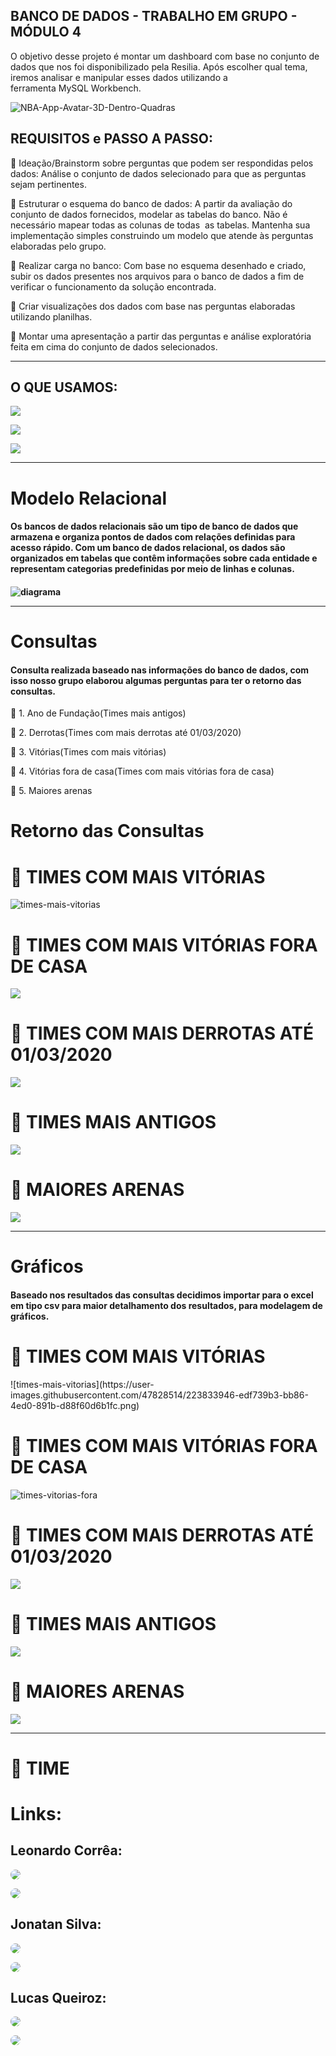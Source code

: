 <h2>BANCO DE DADOS - TRABALHO EM GRUPO - MÓDULO 4</h2> 

 <p> O objetivo desse projeto é montar um dashboard com base
no conjunto de dados que nos foi disponibilizado
pela Resilia. Após escolher qual tema, iremos analisar
e manipular esses dados utilizando a ferramenta MySQL Workbench.</p>

![NBA-App-Avatar-3D-Dentro-Quadras](https://user-images.githubusercontent.com/47828514/223507200-891711f0-a259-47a5-b6ab-eea0d002f115.jpg)


<h2> REQUISITOS e PASSO A PASSO: </h2>

 <p> 🏀 Ideação/Brainstorm sobre perguntas que podem ser
respondidas pelos dados: Análise o conjunto de dados
selecionado para que as perguntas sejam pertinentes. </p>
 <p> 🏀 Estruturar o esquema do banco de dados:
A partir da avaliação do conjunto de dados fornecidos,
modelar as tabelas do banco. Não é necessário mapear
todas as colunas de todas  as tabelas. 
Mantenha sua implementação simples construindo um modelo que
atende às perguntas elaboradas pelo grupo.</p> 
 <p> 🏀 Realizar carga no banco: Com base no esquema
desenhado e criado, subir os dados presentes nos arquivos
para o banco de dados a fim de verificar o funcionamento da
solução encontrada.</p>
 <p> 🏀 Criar visualizações dos dados com base nas perguntas
elaboradas utilizando planilhas. </p> 

 <p> 🏀 Montar uma apresentação a partir das perguntas e análise
exploratória feita em cima do conjunto de dados selecionados. </p>

<hr>
<h2>O QUE USAMOS:</h2>

 <p><img src="https://img.shields.io/badge/MySQL-005C84?style=for-the-badge&logo=mysql&logoColor=white"></p>
 <p><img src="https://img.shields.io/badge/Microsoft_Excel-217346?style=for-the-badge&logo=microsoft-excel&logoColor=white"></p>
 <p><img src="https://img.shields.io/badge/GitHub-100000?style=for-the-badge&logo=github&logoColor=white"</p>

<hr>
<h1> Modelo Relacional </h1>

<h4>Os bancos de dados relacionais são um tipo de banco de dados que armazena e organiza pontos de dados com relações definidas para acesso rápido. Com um banco de dados relacional, os dados são organizados em tabelas que contêm informações sobre cada entidade e representam categorias predefinidas por meio de linhas e colunas.<h4>


![diagrama](https://user-images.githubusercontent.com/47828514/223832131-22f690df-8449-4ce0-b469-588eab1840bb.png)



<hr>

  <h1> Consultas</h1>

<h4>Consulta realizada baseado nas informações do banco de dados, com isso nosso grupo elaborou algumas perguntas para ter o retorno das consultas.</h4>

🏀 1. Ano de Fundação(Times mais antigos)

🏀 2. Derrotas(Times com mais derrotas até 01/03/2020)

🏀 3. Vitórias(Times com mais vitórias)

🏀 4. Vitórias fora de casa(Times com mais vitórias fora de casa)
 
🏀 5. Maiores arenas

<h1>Retorno das Consultas</h1>
  
  <h1> 🏀 TIMES COM MAIS VITÓRIAS </h1>
 
 
![times-mais-vitorias](https://user-images.githubusercontent.com/47828514/223833946-edf739b3-bb86-4ed0-891b-d88f60d6b1fc.png)
  <h1> 🏀 TIMES COM MAIS VITÓRIAS FORA DE CASA </h1>
<img src = "https://github.com/themonsteer/db-nba/blob/main/img/times-vitorias-fora.PNG?raw=true">
  <h1> 🏀 TIMES COM MAIS DERROTAS ATÉ 01/03/2020 </h1>
<img src = "https://github.com/themonsteer/db-nba/blob/main/img/times-mais-derrotas.PNG?raw=true">
  <h1> 🏀 TIMES MAIS ANTIGOS </h1>
<img src = "https://github.com/themonsteer/db-nba/blob/main/img/times-mais-antigos.PNG?raw=true">
  <h1> 🏀 MAIORES ARENAS</h1>
<img src = "https://github.com/themonsteer/db-nba/blob/main/img/maiores-arenas.PNG?raw=true">
  
<hr>
  
  <h1>Gráficos</h1>
 
 <h4> Baseado nos resultados das consultas decidimos importar para o excel em tipo csv para maior detalhamento dos resultados, para modelagem de gráficos.</h4>
 
   
  <h1> 🏀 TIMES COM MAIS VITÓRIAS </h1>  
![times-mais-vitorias](https://user-images.githubusercontent.com/47828514/223833946-edf739b3-bb86-4ed0-891b-d88f60d6b1fc.png)
  <h1> 🏀 TIMES COM MAIS VITÓRIAS FORA DE CASA </h1>
  
![times-vitorias-fora](https://user-images.githubusercontent.com/47828514/223841272-ad7132c8-f028-4ab9-9efd-b53a12486257.png)

  <h1> 🏀 TIMES COM MAIS DERROTAS ATÉ 01/03/2020 </h1>
<img src = "https://github.com/themonsteer/db-nba/blob/main/graficos/times-mais-derrotas.PNG?raw=true">
  <h1> 🏀 TIMES MAIS ANTIGOS </h1>
<img src = "https://github.com/themonsteer/db-nba/blob/main/graficos/times-mais-antigos.PNG?raw=true">
  <h1> 🏀 MAIORES ARENAS</h1>
<img src = "https://github.com/themonsteer/db-nba/blob/main/graficos/maiores-arenas.PNG?raw=true">
  
 <hr>
  
  <h1>🏀 TIME <h1>
    
<p> Links:</p>
   
<h2>Leonardo Corrêa: </h2>
<p> <a href="https://github.com/leonardocorrea1" target="_blank"><img src="https://img.shields.io/badge/GitHub-100000?style=for-the-badge&logo=github&logoColor=white" style="border-radius: 30px"></a> </p>
   
<p>  <a href="https://www.linkedin.com/in/leonardocorr%C3%AAadasilva/" target="_blank"><img src="https://img.shields.io/badge/LinkedIn-0077B5?style=for-the-badge&logo=linkedin&logoColor=white" style="border-radius: 30px"></a> </p>

   
<h2>Jonatan Silva: </h2>
<p> <a href="https://github.com/JonSilv4" target="_blank"><img src="https://img.shields.io/badge/GitHub-100000?style=for-the-badge&logo=github&logoColor=white" style="border-radius: 30px"></a> </p>
   
<p>  <a href="https://www.linkedin.com/in/jonatan-silva-0847a2236/" target="_blank"><img src="https://img.shields.io/badge/LinkedIn-0077B5?style=for-the-badge&logo=linkedin&logoColor=white" style="border-radius: 30px"></a> </p>


<h2>Lucas Queiroz: </h2>
<p> <a href="https://github.com/Kiminasu" target="_blank"><img src="https://img.shields.io/badge/GitHub-100000?style=for-the-badge&logo=github&logoColor=white" style="border-radius: 30px"></a> </p>
   
<p>  <a href="https://www.linkedin.com/in/lucas-qzoliver/" target="_blank"><img src="https://img.shields.io/badge/LinkedIn-0077B5?style=for-the-badge&logo=linkedin&logoColor=white" style="border-radius: 30px"></a> </p>

